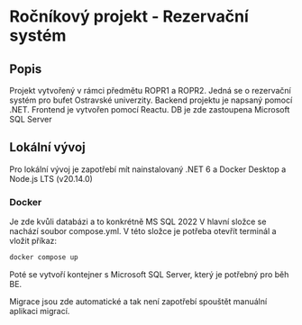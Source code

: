 # Ročníkový projekt - Rezervační systém

## Popis
Projekt vytvořený v rámci předmětu ROPR1 a ROPR2. Jedná se o rezervační systém pro bufet Ostravské univerzity. Backend projektu je napsaný pomocí .NET. Frontend je vytvořen pomocí Reactu. DB je zde zastoupena Microsoft SQL Server

## Lokální vývoj

Pro lokální vývoj je zapotřebí mít nainstalovaný .NET 6 a Docker Desktop a Node.js LTS (v20.14.0)

### Docker
Je zde kvůli databázi a to konkrétně MS SQL 2022
V hlavní složce se nachází soubor compose.yml. V této složce je potřeba otevřít terminál a vložit příkaz:
```bash
docker compose up
```

Poté se vytvoří kontejner s Microsoft SQL Server, který je potřebný pro běh BE.


Migrace jsou zde automatické a tak není zapotřebí spouštět manuální aplikaci migrací.

